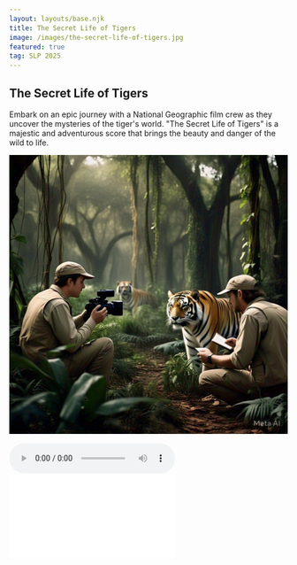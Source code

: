 ```yaml
---
layout: layouts/base.njk
title: The Secret Life of Tigers
image: /images/the-secret-life-of-tigers.jpg
featured: true
tag: SLP 2025
---
```


## The Secret Life of Tigers

Embark on an epic journey with a National Geographic film crew as they uncover the mysteries of the tiger's world. "The Secret Life of Tigers" is a majestic and adventurous score that brings the beauty and danger of the wild to life.

![The Secret Life of Tigers Artwork](/images/the-secret-life-of-tigers.jpg)

<audio controls>
  <source src="/audios/the-secret-life-of-tigers.mp3" type="audio/mpeg">
  Your browser does not support the audio element.
</audio>

<embed class="score" src="/scores/the-secret-life-of-tigers.pdf" type="application/pdf">
